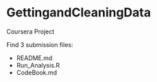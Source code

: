 # GettingandCleaningData
Coursera Project

Find 3 submission files: 

* README.md
* Run_Analysis.R
* CodeBook.md
